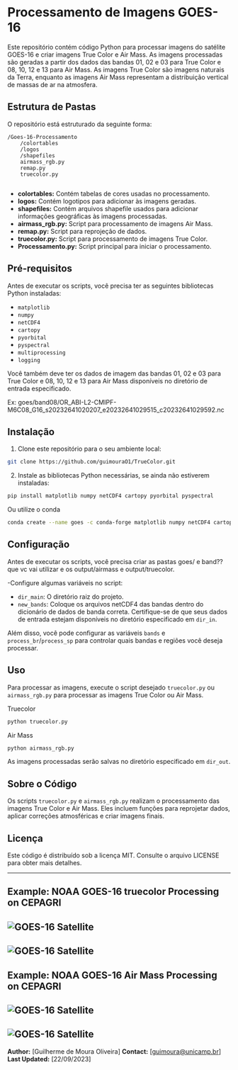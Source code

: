 # Processamento de Imagens GOES-16

Este repositório contém código Python para processar imagens do satélite GOES-16 e criar imagens True Color e Air Mass. As imagens processadas são geradas a partir dos dados das bandas 01, 02 e 03 para True Color e 08, 10, 12 e 13 para Air Mass. As imagens True Color são imagens naturais da Terra, enquanto as imagens Air Mass representam a distribuição vertical de massas de ar na atmosfera.

## Estrutura de Pastas

O repositório está estruturado da seguinte forma:

```
/Goes-16-Processamento
    /colortables
    /logos
    /shapefiles
    airmass_rgb.py
    remap.py
    truecolor.py
    
```

- **colortables:** Contém tabelas de cores usadas no processamento.
- **logos:** Contém logotipos para adicionar às imagens geradas.
- **shapefiles:** Contém arquivos shapefile usados para adicionar informações geográficas às imagens processadas.
- **airmass_rgb.py:** Script para processamento de imagens Air Mass.
- **remap.py:** Script para reprojeção de dados.
- **truecolor.py:** Script para processamento de imagens True Color.
- **Processamento.py:** Script principal para iniciar o processamento.

## Pré-requisitos

Antes de executar os scripts, você precisa ter as seguintes bibliotecas Python instaladas:

- `matplotlib`
- `numpy`
- `netCDF4`
- `cartopy`
- `pyorbital`
- `pyspectral`
- `multiprocessing`
- `logging`

Você também deve ter os dados de imagem das bandas 01, 02 e 03 para True Color e 08, 10, 12 e 13 para Air Mass disponíveis no diretório de entrada especificado.

Ex: 
    goes/band08/OR_ABI-L2-CMIPF-M6C08_G16_s20232641020207_e20232641029515_c20232641029592.nc

## Instalação

1. Clone este repositório para o seu ambiente local:

```bash
git clone https://github.com/guimouraO1/TrueColor.git
```

2. Instale as bibliotecas Python necessárias, se ainda não estiverem instaladas:

```bash
pip install matplotlib numpy netCDF4 cartopy pyorbital pyspectral
```
Ou utilize o conda

```bash
conda create --name goes -c conda-forge matplotlib numpy netCDF4 cartopy pyorbital pyspectral
```

## Configuração

Antes de executar os scripts, você precisa criar as pastas goes/ e band?? que vc vai utilizar e os output/airmass e output/truecolor.

-Configure algumas variáveis no script:

- `dir_main`: O diretório raiz do projeto.
- `new_bands`: Coloque os arquivos netCDF4 das bandas dentro do dicionário de dados de banda correta.
Certifique-se de que seus dados de entrada estejam disponíveis no diretório especificado em `dir_in`.

Além disso, você pode configurar as variáveis `bands` e `process_br`/`process_sp` para controlar quais bandas e regiões você deseja processar.

## Uso

Para processar as imagens, execute o script desejado `truecolor.py` ou `airmass_rgb.py` para processar as imagens True Color ou Air Mass. 

Truecolor
```bash
python truecolor.py
```
Air Mass
```bash
python airmass_rgb.py
```
As imagens processadas serão salvas no diretório especificado em `dir_out`.

## Sobre o Código

Os scripts `truecolor.py` e `airmass_rgb.py` realizam o processamento das imagens True Color e Air Mass. Eles incluem funções para reprojetar dados, aplicar correções atmosféricas e criar imagens finais.

## Licença

Este código é distribuído sob a licença MIT. Consulte o arquivo LICENSE para obter mais detalhes.

---

## Example: NOAA GOES-16 truecolor Processing on CEPAGRI

![GOES-16 Satellite](shapefiles/exemplos/truecolor_br.png)
---
![GOES-16 Satellite](shapefiles/exemplos/truecolor_sp.png)
---
## Example: NOAA GOES-16 Air Mass Processing on CEPAGRI

![GOES-16 Satellite](shapefiles/exemplos/airmass_br.png)
---
![GOES-16 Satellite](shapefiles/exemplos/airmass_sp.png)
---

**Author:** [Guilherme de Moura Oliveira]
**Contact:** [guimoura@unicamp.br]
**Last Updated:** [22/09/2023]